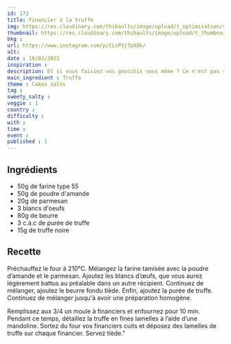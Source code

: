 ```yaml
---
id: 172
title: Financier à la truffe
img: https://res.cloudinary.com/thibaults/image/upload/t_optimisation/v1613725050/Recipes/20210218_financiers_truffe.jpg
thumbnail: https://res.cloudinary.com/thibaults/image/upload/t_thumbnail_josie/v1613725050/Recipes/20210218_financiers_truffe.jpg
bkg : 
url: https://www.instagram.com/p/CLcPVj7pX8k/
alt: 
date : 18/02/2021
inspiration : 
description: Et si vous faisiez vos gnocchis vous même ? Ce n'est pas si compliqué et vous pouvez les adapter selon vos goûts, ici des gnocchis à la truffe.
main_ingredient : Truffe
theme : Cakes salés
tag : 
sweety_salty : 
veggie : 1
country :
difficulty :
with : 
time : 
event : 
published : 1
---
```


## Ingrédients
 - 50g de farine type 55
 - 50g de poudre d'amande
 - 20g de parmesan
 - 3 blancs d'oeufs
 - 80g de beurre
 - 3 c.à.c de purée de truffe
 - 15g de truffe noire

## Recette
Préchauffez le four à 210°C. Mélangez la farine tamisée avec la poudre d’amande et le parmesan. Ajoutez les blancs d’œufs, que vous aurez légèrement battus au préalable dans un autre récipient. Continuez de mélanger, ajoutez le beurre fondu tiède. Enfin, ajoutez la purée de truffe. Continuez de mélanger jusqu'à avoir une préparation homogène.

Remplissez aux 3/4 un moule à financiers et enfournez pour 10 min. Pendant ce temps, détaillez la truffe en fines lamelles à l’aide d’une mandoline. Sortez du four vos financiers cuits et déposez des lamelles de truffe sur chaque financier. Servez tiède."